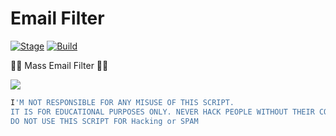 <h1>Email Filter </h1>
<p><a href="https://github.com/MisterSpyx/Smtp-Cracker-From-Sites/"></a>
<a href="https://github.com/MisterSpyx/Smtp-Cracker-From-Sites/r"><img src="https://img.shields.io/badge/Release-Stable-orange.svg" alt="Stage" data-canonical-src="https://img.shields.io/badge/Release-Stable-orange.svg" style="max-width:100%;"></a>
<a href="https://github.com/MisterSpyx/Smtp-Cracker-From-Sites/"><img src="https://img.shields.io/badge/Supported%20OS-Linux%2FWindows-brightgreengreen.svg" alt="Build" data-canonical-src="https://img.shields.io/badge/Supported%20OS-Linux%2FWindows-brightgreengreen.svg" style="max-width:100%;"></a></p>
<p> 🐱‍💻 Mass Email Filter 🐱‍💻  </p>


<img src="https://i.ibb.co/7N23jy9/email-Filter.png" data-canonical-src="https://i.ibb.co/7N23jy9/email-Filter.png" style="max-width:100%;">


```bash
I'M NOT RESPONSIBLE FOR ANY MISUSE OF THIS SCRIPT. 
IT IS FOR EDUCATIONAL PURPOSES ONLY. NEVER HACK PEOPLE WITHOUT THEIR CONSENT.
DO NOT USE THIS SCRIPT FOR Hacking or SPAM
```



